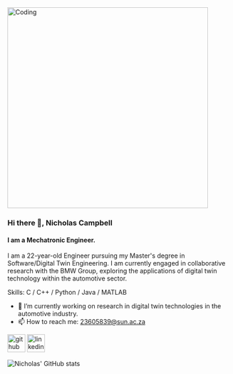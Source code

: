 <img align="center" alt="Coding" width="450" src="https://scitechdaily.com/images/Digital-Twin-Earth.gif">

### Hi there 👋, Nicholas Campbell
#### I am a Mechatronic Engineer.

I am a 22-year-old Engineer pursuing my Master's degree in Software/Digital Twin Engineering. I am currently engaged in collaborative research with the BMW Group, exploring the applications of digital twin technology within the automotive sector.

Skills: C / C++ / Python / Java / MATLAB

- 🔭 I’m currently working on research in digital twin technologies in the automotive industry. 
- 📫 How to reach me: 23605839@sun.ac.za 

[<img src='https://cdn.jsdelivr.net/npm/simple-icons@3.0.1/icons/github.svg' alt='github' height='40'>](https://github.com/nicampbel)  [<img src='https://cdn.jsdelivr.net/npm/simple-icons@3.0.1/icons/linkedin.svg' alt='linkedin' height='40'>](https://www.linkedin.com/in/nicholas-campbell-bb7ba51a6/)

![Nicholas' GitHub stats](https://github-readme-stats.vercel.app/api?username=nicampbel&theme=github_dark&show_icons=true)
